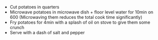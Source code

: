 * Cut potatoes in quarters
* Microwave potatoes in microwave dish + floor level water for 10min on 600 (Microwaving them reduces the total cook time significantly)
* Fry potatoes for 4min with a splash of oil on stove to give them some crunch
* Serve with a dash of salt and pepper
